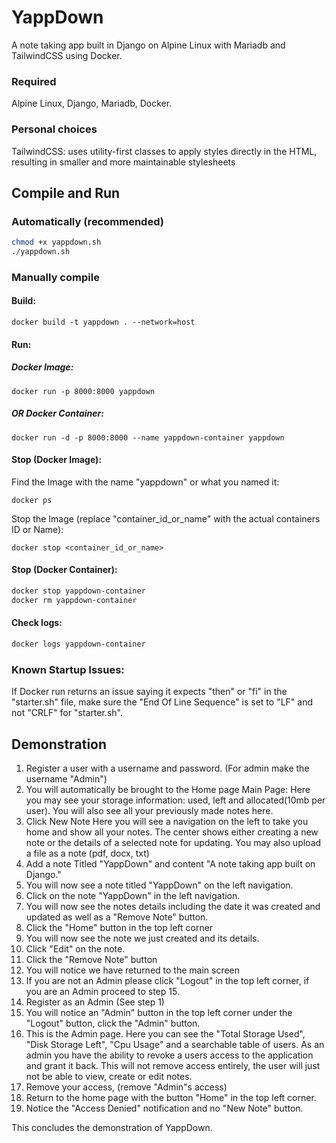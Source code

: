 # YappDown
A note taking app built in Django on Alpine Linux with Mariadb and TailwindCSS using Docker.

### Required
Alpine Linux,
Django,
Mariadb,
Docker.

### Personal choices
TailwindCSS: uses utility-first classes to apply styles directly in the HTML, resulting in smaller and more maintainable stylesheets

## Compile and Run
### Automatically (recommended)
```sh
chmod +x yappdown.sh
./yappdown.sh
```

### Manually compile 
#### Build:
    docker build -t yappdown . --network=host
#### Run:
##### Docker Image:
    docker run -p 8000:8000 yappdown
##### OR Docker Container:
    docker run -d -p 8000:8000 --name yappdown-container yappdown
#### Stop (Docker Image):
Find the Image with the name "yappdown" or what you named it:  

    docker ps
Stop the Image (replace "container_id_or_name" with the actual containers ID or Name):  

    docker stop <container_id_or_name>

#### Stop (Docker Container):
```sh
docker stop yappdown-container
docker rm yappdown-container
```

#### Check logs:
```sh
docker logs yappdown-container
```

### Known Startup Issues:
If Docker run returns an issue saying it expects "then" or "fi" in the "starter.sh" file, make sure the "End Of Line Sequence" is set to "LF" and not "CRLF" for "starter.sh".

## Demonstration

1. Register a user with a username and password. (For admin make the username "Admin")
2. You will automatically be brought to the Home page
Main Page:
Here you may see your storage information: used, left and allocated(10mb per user).
You will also see all your previously made notes here.
3. Click New Note
Here you will see a navigation on the left to take you home and show all your notes.
The center shows either creating a new note or the details of a selected note for updating.
You may also upload a file as a note (pdf, docx, txt)
4. Add a note Titled "YappDown" and content "A note taking app built on Django."
5. You will now see a note titled "YappDown" on the left navigation.
6. Click on the note "YappDown" in the left navigation.
7. You will now see the notes details including the date it was created and updated as well as a "Remove Note" button.
8. Click the "Home" button in the top left corner
9. You will now see the note we just created and its details.
10. Click "Edit" on the note.
11. Click the "Remove Note" button
12. You will notice we have returned to the main screen
13. If you are not an Admin please click "Logout" in the top left corner, if you are an Admin proceed to step 15.
14. Register as an Admin (See step 1)
15. You will notice an "Admin" button in the top left corner under the "Logout" button, click the "Admin" button.
16. This is the Admin page.
Here you can see the "Total Storage Used", "Disk Storage Left", "Cpu Usage" and a searchable table of users.
As an admin you have the ability to revoke a users access to the application and grant it back. This will not remove access entirely, the user will just not be able to view, create or edit notes.
17. Remove your access, (remove "Admin"s access)
18. Return to the home page with the button "Home" in the top left corner.
19. Notice the "Access Denied" notification and no "New Note" button.

This concludes the demonstration of YappDown.